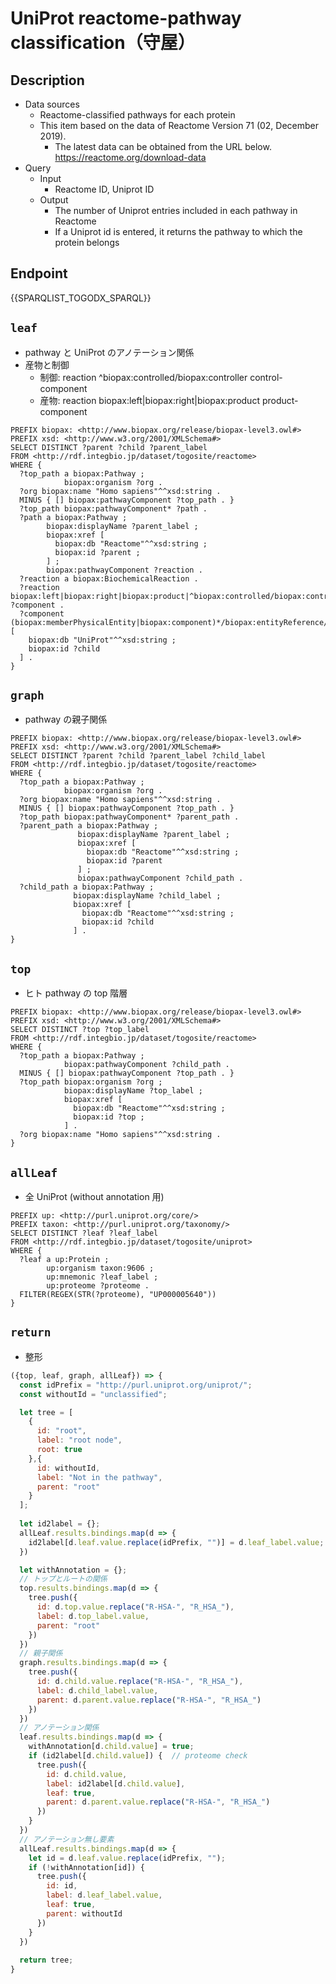 # UniProt reactome-pathway classification（守屋）

## Description

- Data sources
    - Reactome-classified pathways for each protein
    - This item based on the data of Reactome Version 71 (02, December 2019).
       - The latest data can be obtained from the URL below. https://reactome.org/download-data
- Query
    - Input
        - Reactome ID, Uniprot ID
    - Output
        - The number of Uniprot entries included in each pathway in Reactome
        - If a Uniprot id is entered, it returns the pathway to which the protein belongs

## Endpoint
{{SPARQLIST_TOGODX_SPARQL}}

## `leaf`
- pathway と UniProt のアノテーション関係
- 産物と制御
  - 制御: reaction ^biopax:controlled/biopax:controller control-component
  - 産物: reaction biopax:left|biopax:right|biopax:product product-component
```sparql
PREFIX biopax: <http://www.biopax.org/release/biopax-level3.owl#>
PREFIX xsd: <http://www.w3.org/2001/XMLSchema#>
SELECT DISTINCT ?parent ?child ?parent_label
FROM <http://rdf.integbio.jp/dataset/togosite/reactome>
WHERE {
  ?top_path a biopax:Pathway ;
            biopax:organism ?org .
  ?org biopax:name "Homo sapiens"^^xsd:string .
  MINUS { [] biopax:pathwayComponent ?top_path . }
  ?top_path biopax:pathwayComponent* ?path .
  ?path a biopax:Pathway ;
        biopax:displayName ?parent_label ;
        biopax:xref [
          biopax:db "Reactome"^^xsd:string ;
          biopax:id ?parent ;
        ] ;
        biopax:pathwayComponent ?reaction .
  ?reaction a biopax:BiochemicalReaction .
  ?reaction biopax:left|biopax:right|biopax:product|^biopax:controlled/biopax:controller ?component .
  ?component (biopax:memberPhysicalEntity|biopax:component)*/biopax:entityReference/biopax:xref [
    biopax:db "UniProt"^^xsd:string ;
    biopax:id ?child
  ] .
}
```

## `graph`
- pathway の親子関係
```sparql
PREFIX biopax: <http://www.biopax.org/release/biopax-level3.owl#>
PREFIX xsd: <http://www.w3.org/2001/XMLSchema#>
SELECT DISTINCT ?parent ?child ?parent_label ?child_label
FROM <http://rdf.integbio.jp/dataset/togosite/reactome>
WHERE {
  ?top_path a biopax:Pathway ;
            biopax:organism ?org .
  ?org biopax:name "Homo sapiens"^^xsd:string .
  MINUS { [] biopax:pathwayComponent ?top_path . }
  ?top_path biopax:pathwayComponent* ?parent_path .
  ?parent_path a biopax:Pathway ;
               biopax:displayName ?parent_label ;
               biopax:xref [
                 biopax:db "Reactome"^^xsd:string ;
                 biopax:id ?parent 
               ] ;
               biopax:pathwayComponent ?child_path .
  ?child_path a biopax:Pathway ;
              biopax:displayName ?child_label ;
              biopax:xref [
                biopax:db "Reactome"^^xsd:string ;
                biopax:id ?child 
              ] .
}
```

## `top`
- ヒト pathway の top 階層
```sparql
PREFIX biopax: <http://www.biopax.org/release/biopax-level3.owl#>
PREFIX xsd: <http://www.w3.org/2001/XMLSchema#>
SELECT DISTINCT ?top ?top_label
FROM <http://rdf.integbio.jp/dataset/togosite/reactome>
WHERE {
  ?top_path a biopax:Pathway ;
            biopax:pathwayComponent ?child_path .
  MINUS { [] biopax:pathwayComponent ?top_path . }
  ?top_path biopax:organism ?org ;
            biopax:displayName ?top_label ;
            biopax:xref [
              biopax:db "Reactome"^^xsd:string ;
              biopax:id ?top ;
            ] .
  ?org biopax:name "Homo sapiens"^^xsd:string .
}
```

## `allLeaf`
- 全 UniProt (without annotation 用)
```sparql
PREFIX up: <http://purl.uniprot.org/core/>
PREFIX taxon: <http://purl.uniprot.org/taxonomy/>
SELECT DISTINCT ?leaf ?leaf_label
FROM <http://rdf.integbio.jp/dataset/togosite/uniprot>
WHERE {
  ?leaf a up:Protein ;
        up:organism taxon:9606 ;
        up:mnemonic ?leaf_label ;
        up:proteome ?proteome .
  FILTER(REGEX(STR(?proteome), "UP000005640"))
}
```

## `return`
- 整形
```javascript
({top, leaf, graph, allLeaf}) => {
  const idPrefix = "http://purl.uniprot.org/uniprot/";
  const withoutId = "unclassified";

  let tree = [
    {
      id: "root",
      label: "root node",
      root: true
    },{
      id: withoutId,
      label: "Not in the pathway",
      parent: "root"
    }
  ];
  
  let id2label = {};
  allLeaf.results.bindings.map(d => {
    id2label[d.leaf.value.replace(idPrefix, "")] = d.leaf_label.value;
  })

  let withAnnotation = {};
  // トップとルートの関係
  top.results.bindings.map(d => {
    tree.push({
      id: d.top.value.replace("R-HSA-", "R_HSA_"),
      label: d.top_label.value,
      parent: "root"
    })
  })
  // 親子関係
  graph.results.bindings.map(d => {
    tree.push({
      id: d.child.value.replace("R-HSA-", "R_HSA_"),
      label: d.child_label.value,
      parent: d.parent.value.replace("R-HSA-", "R_HSA_")
    })
  })
  // アノテーション関係
  leaf.results.bindings.map(d => {
    withAnnotation[d.child.value] = true;
    if (id2label[d.child.value]) {  // proteome check
      tree.push({
        id: d.child.value,
        label: id2label[d.child.value],
        leaf: true,
        parent: d.parent.value.replace("R-HSA-", "R_HSA_")
      })
    }
  })
  // アノテーション無し要素
  allLeaf.results.bindings.map(d => {
    let id = d.leaf.value.replace(idPrefix, "");
    if (!withAnnotation[id]) {
      tree.push({
        id: id,
        label: d.leaf_label.value,
        leaf: true,
        parent: withoutId
      })
    }
  })
  
  return tree;
}
```

